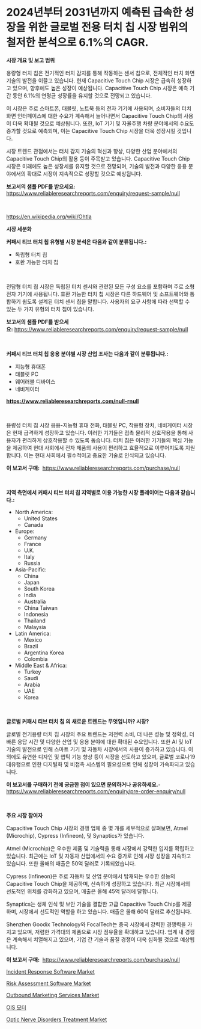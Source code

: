 <p><h1>2024년부터 2031년까지 예측된 급속한 성장을 위한 글로벌 전용 터치 칩 시장 범위의 철저한 분석으로 6.1%의 CAGR.</h1></p><p><strong>시장 개요 및 보고 범위</strong></p>
<p><p>용량형 터치 칩은 전기적인 터치 감지를 통해 작동하는 센서 칩으로, 전체적인 터치 화면 기술의 발전을 이끌고 있습니다. 현재 Capacitive Touch Chip 시장은 급속히 성장하고 있으며, 향후에도 높은 성장이 예상됩니다. Capacitive Touch Chip 시장은 예측 기간 동안 6.1%의 연평균 성장률을 유지할 것으로 전망되고 있습니다.</p><p>이 시장은 주로 스마트폰, 태블릿, 노트북 등의 전자 기기에 사용되며, 소비자들의 터치화면 인터페이스에 대한 수요가 계속해서 늘어나면서 Capacitive Touch Chip의 사용이 더욱 확대될 것으로 예상됩니다. 또한, IoT 기기 및 자율주행 차량 분야에서의 수요도 증가할 것으로 예측되며, 이는 Capacitive Touch Chip 시장을 더욱 성장시킬 것입니다.</p><p>시장 트렌드 관점에서는 터치 감지 기술의 혁신과 향상, 다양한 산업 분야에서의 Capacitive Touch Chip의 활용 등이 주목받고 있습니다. Capacitive Touch Chip 시장은 미래에도 높은 성장세를 유지할 것으로 전망되며, 기술의 발전과 다양한 응용 분야에서의 확대로 시장이 지속적으로 성장할 것으로 예상됩니다.</p></p>
<p><strong>보고서의 샘플 PDF를 받으세요:</strong> <a href="https://www.reliableresearchreports.com/enquiry/request-sample/null">https://www.reliableresearchreports.com/enquiry/request-sample/null</a></p>
<p>&nbsp;</p>
<p><a href="https://en.wikipedia.org/wiki/Ohtla">https://en.wikipedia.org/wiki/Ohtla</a></p>
<p><strong>시장 세분화</strong></p>
<p><strong>커패시 티브 터치 칩 유형별 시장 분석은 다음과 같이 분류됩니다.:</strong></p>
<p><ul><li>독립형 터치 칩</li><li>호환 가능한 터치 칩</li></ul></p>
<p>&nbsp;</p>
<p><p>전담형 터치 칩 시장은 독립된 터치 센서와 관련된 모든 구성 요소를 포함하며 주로 소형 전자 기기에 사용됩니다. 호환 가능한 터치 칩 시장은 다른 하드웨어 및 소프트웨어와 통합하기 쉽도록 설계된 터치 센서 칩을 말합니다. 사용자의 요구 사항에 따라 선택할 수 있는 두 가지 유형의 터치 칩이 있습니다.</p></p>
<p><strong>보고서의 샘플 PDF를 받으세요:</strong>&nbsp;<a href="https://www.reliableresearchreports.com/enquiry/request-sample/null">https://www.reliableresearchreports.com/enquiry/request-sample/null</a></p>
<p>&nbsp;</p>
<p><strong> 커패시 티브 터치 칩 응용 분야별 시장 산업 조사는 다음과 같이 분류됩니다.:</strong></p>
<p><ul><li>지능형 휴대폰</li><li>태블릿 PC</li><li>웨어러블 디바이스</li><li>네비게이터</li></ul></p>
<p><strong><a href="https://www.reliableresearchreports.com/null-rnull">https://www.reliableresearchreports.com/null-rnull</a></strong></p>
<p>&nbsp;</p>
<p><p>용량성 터치 칩 시장 응용-지능형 휴대 전화, 태블릿 PC, 착용형 장치, 네비게이터 시장은 현재 급격하게 성장하고 있습니다. 이러한 기기들은 접촉 물리적 상호작용을 통해 사용자가 편리하게 상호작용할 수 있도록 돕습니다. 터치 칩은 이러한 기기들의 핵심 기능을 제공하여 현대 사회에서 전자 제품의 사용이 편리하고 효율적으로 이루어지도록 지원합니다. 이는 현대 사회에서 필수적이고 중요한 기술로 인식되고 있습니다.</p></p>
<p><strong>이 보고서 구매:</strong>&nbsp; <a href="https://www.reliableresearchreports.com/purchase/null">https://www.reliableresearchreports.com/purchase/null</a></p>
<p>&nbsp;</p>
<p><strong>지역 측면에서 커패시 티브 터치 칩 지역별로 이용 가능한 시장 플레이어는 다음과 같습니다.:</strong></p>
<p><ul>
    <li>
        North America:
        <ul>
            <li>United States</li>
            <li>Canada</li>
        </ul>
    </li>
    <li>
        Europe:
        <ul>
            <li>Germany</li>
            <li>France</li>
            <li>U.K.</li>
            <li>Italy</li>
            <li>Russia</li>
        </ul>
    </li>
    <li>
        Asia-Pacific:
        <ul>
            <li>China</li>
            <li>Japan</li>
            <li>South Korea</li>
            <li>India</li>
            <li>Australia</li>
            <li>China Taiwan</li>
            <li>Indonesia</li>
            <li>Thailand</li>
            <li>Malaysia</li>
        </ul>
    </li>
    <li>
        Latin America:
        <ul>
            <li>Mexico</li>
            <li>Brazil</li>
            <li>Argentina Korea</li>
            <li>Colombia</li>
        </ul>
    </li>
    <li>
        Middle East & Africa:
        <ul>
            <li>Turkey</li>
            <li>Saudi</li>
            <li>Arabia</li>
            <li>UAE</li>
            <li>Korea</li>
        </ul>
    </li>
    </ul></p>
<p>&nbsp;</p>
<p><strong>글로벌 커패시 티브 터치 칩 의 새로운 트렌드는 무엇입니까? 시장?</strong></p>
<p><p>글로벌 전기용량 터치 칩 시장의 주요 트렌드는 저전력 소비, 더 나은 성능 및 정확성, 더 빠른 응답 시간 및 다양한 산업 및 응용 분야에 대한 확대된 수요입니다. 또한 AI 및 IoT 기술의 발전으로 인해 스마트 기기 및 자동차 시장에서의 사용이 증가하고 있습니다. 이외에도 유연한 디자인 및 햅틱 기능 향상 등이 시장을 선도하고 있으며, 글로벌 코로나19 대유행으로 인한 디지털화 및 비접촉 시스템의 필요성으로 인해 성장이 가속화되고 있습니다.</p></p>
<p><strong>이 보고서를 구매하기 전에 궁금한 점이 있으면 문의하거나 공유하세요.</strong>- <a href="https://www.reliableresearchreports.com/enquiry/pre-order-enquiry/null">https://www.reliableresearchreports.com/enquiry/pre-order-enquiry/null</a></p>
<p>&nbsp;</p>
<p><strong>주요 시장 참여자</strong></p>
<p><p>Capacitive Touch Chip 시장의 경쟁 업체 중 몇 개를 세부적으로 살펴보면, Atmel (Microchip), Cypress (Infineon), 및 Synaptics가 있습니다.</p><p>Atmel (Microchip)은 우수한 제품 및 기술력을 통해 시장에서 강력한 입지를 확립하고 있습니다. 최근에는 IoT 및 자동차 산업에서의 수요 증가로 인해 시장 성장을 지속하고 있습니다. 또한 올해의 매출은 50억 달러로 기록되었습니다.</p><p>Cypress (Infineon)은 주로 자동차 및 산업 분야에서 탑재되는 우수한 성능의 Capacitive Touch Chip을 제공하며, 신속하게 성장하고 있습니다. 최근 시장에서의 선도적인 위치를 강화하고 있으며, 매출은 올해 45억 달러에 달합니다.</p><p>Synaptics는 생체 인식 및 보안 기술을 결합한 고급 Capacitive Touch Chip를 제공하며, 시장에서 선도적인 역할을 하고 있습니다. 매출은 올해 60억 달러로 추산됩니다.</p><p>Shenzhen Goodix Technology와 FocalTech는 중국 시장에서 강력한 경쟁력을 가지고 있으며, 저렴한 가격대의 제품으로 시장 점유율을 확대하고 있습니다. 업계 내 경쟁은 계속해서 치열해지고 있으며, 기업 간 기술과 품질 경쟁이 더욱 심화될 것으로 예상됩니다.</p></p>
<p><strong>이 보고서 구매:</strong>&nbsp;&nbsp;<a href="https://www.reliableresearchreports.com/purchase/null">https://www.reliableresearchreports.com/purchase/null</a></p>
<p><p><a href="https://issuu.com/reportprime-2/docs/incident-response-software-market-size-2030.pptx">Incident Response Software Market</a></p><p><a href="https://issuu.com/reportprime-2/docs/risk-assessment-software-market-size-2030.pptx">Risk Assessment Software Market</a></p><p><a href="https://github.com/amapolalg/Market-Research-Report-List-1/blob/main/outbound-marketing-services-market.md">Outbound Marketing Services Market</a></p><p><a href="https://github.com/sougarounis/Market-Research-Report-List-4/blob/main/7574216122850.md">OIS 모터</a></p><p><a href="https://github.com/nathandecarvalho/Market-Research-Report-List-4/blob/main/optic-nerve-disorders-treatment-market.md">Optic Nerve Disorders Treatment Market</a></p></p>